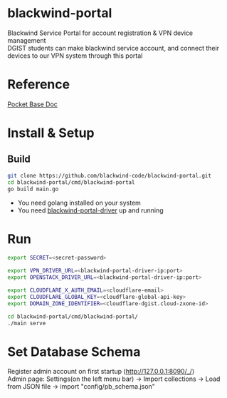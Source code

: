 # blackwind-portal
Blackwind Service Portal for account registration &amp; VPN device management  
DGIST students can make blackwind service account,
and connect their devices to our VPN system through this portal  
  
# Reference
[Pocket Base Doc](https://pocketbase.io/docs/)

# Install & Setup
## Build
```bash
git clone https://github.com/blackwind-code/blackwind-portal.git
cd blackwind-portal/cmd/blackwind-portal
go build main.go
```  
- You need golang installed on your system  
- You need [blackwind-portal-driver](https://github.com/blackwind-code/blackwind-portal-driver) up and running

# Run
```bash
export SECRET=<secret-password>

export VPN_DRIVER_URL=<blackwind-portal-driver-ip:port>
export OPENSTACK_DRIVER_URL=<blackwind-portal-driver-ip:port>

export CLOUDFLARE_X_AUTH_EMAIL=<cloudflare-email>
export CLOUDFLARE_GLOBAL_KEY=<cloudflare-global-api-key>
export DOMAIN_ZONE_IDENTIFIER=<cloudflare-dgist.cloud-zxone-id>

cd blackwind-portal/cmd/blackwind-portal/
./main serve
```

# Set Database Schema
Register admin account on first startup (http://127.0.0.1:8090/_/)  
Admin page: Settings(on the left menu bar) -> Import collections -> Load from JSON file -> import "config/pb_schema.json"  
